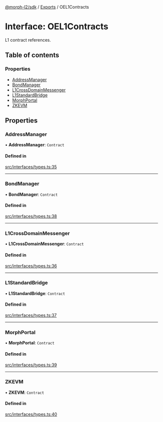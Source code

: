 [@morph-l2/sdk](../README) / [Exports](../modules) / OEL1Contracts

# Interface: OEL1Contracts

L1 contract references.

## Table of contents

### Properties

- [AddressManager](OEL1Contracts#addressmanager)
- [BondManager](OEL1Contracts#bondmanager)
- [L1CrossDomainMessenger](OEL1Contracts#l1crossdomainmessenger)
- [L1StandardBridge](OEL1Contracts#l1standardbridge)
- [MorphPortal](OEL1Contracts#morphtal)
- [ZKEVM](OEL1Contracts#zkevm)

## Properties

### AddressManager

• **AddressManager**: `Contract`

#### Defined in

[src/interfaces/types.ts:35](https://github.com/morph-l2/sdk/tree/97c4394/src/interfaces/types.ts#L35)

___

### BondManager

• **BondManager**: `Contract`

#### Defined in

[src/interfaces/types.ts:38](https://github.com/morph-l2/sdk/tree/97c4394/src/interfaces/types.ts#L38)

___

### L1CrossDomainMessenger

• **L1CrossDomainMessenger**: `Contract`

#### Defined in

[src/interfaces/types.ts:36](https://github.com/morph-l2/sdk/tree/97c4394/src/interfaces/types.ts#L36)

___

### L1StandardBridge

• **L1StandardBridge**: `Contract`

#### Defined in

[src/interfaces/types.ts:37](https://github.com/morph-l2/sdk/tree/97c4394/src/interfaces/types.ts#L37)

___

### MorphPortal

• **MorphPortal**: `Contract`

#### Defined in

[src/interfaces/types.ts:39](https://github.com/morph-l2/sdk/tree/97c4394/src/interfaces/types.ts#L39)

___

### ZKEVM

• **ZKEVM**: `Contract`

#### Defined in

[src/interfaces/types.ts:40](https://github.com/morph-l2/sdk/tree/97c4394/src/interfaces/types.ts#L40)
